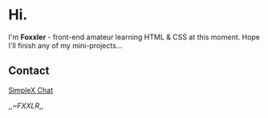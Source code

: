 # Hi.

I'm **Foxxler** - front-end amateur learning HTML & CSS at this moment. Hope I'll finish any of my mini-projects...

## Contact
[SimpleX Chat](https://simplex.chat/contact#/?v=2-7&smp=smp%3A%2F%2F6iIcWT_dF2zN_w5xzZEY7HI2Prbh3ldP07YTyDexPjE%3D%40smp10.simplex.im%2FOi_rlo-WyOJ70lNWNgA8nhzui6Zp1XJq%23%2F%3Fv%3D1-3%26dh%3DMCowBQYDK2VuAyEAWAQXfv6zZnlyapu6oXBny9T-3X77EDBFNmDo72Oez3w%253D%26srv%3Drb2pbttocvnbrngnwziclp2f4ckjq65kebafws6g4hy22cdaiv5dwjqd.onion)

,,*~FXXLR*,,


<!---
Foxxler/Foxxler is a ✨ special ✨ repository because its `README.md` (this file) appears on your GitHub profile.
You can click the Preview link to take a look at your changes.
--->
